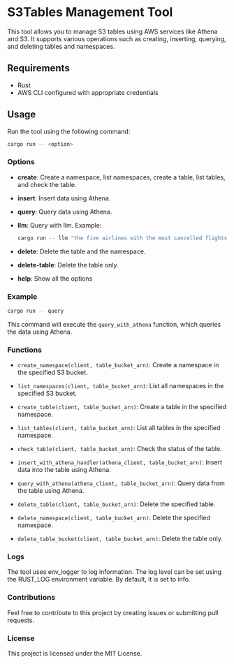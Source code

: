 # S3Tables Management Tool

This tool allows you to manage S3 tables using AWS services like Athena and S3. It supports various operations such as creating, inserting, querying, and deleting tables and namespaces.

## Requirements

- Rust
- AWS CLI configured with appropriate credentials

## Usage

Run the tool using the following command:

```sh
cargo run -- <option>
```

### Options

* **create**: Create a namespace, list namespaces, create a table, list tables, and check the table.

* **insert**: Insert data using Athena.

* **query**: Query data using Athena.

* **llm**: Query with llm. Example: 

    ```sh
    cargo run -- llm "the five airlines with the most cancelled flights"
    ```

* **delete**: Delete the table and the namespace.

* **delete-table**: Delete the table only.

* **help**: Show all the options

### Example

```sh
cargo run -- query
```

This command will execute the `query_with_athena` function, which queries the data using Athena.

### Functions

* `create_namespace(client, table_bucket_arn)`: Create a namespace in the specified S3 bucket.

* `list_namespaces(client, table_bucket_arn)`: List all namespaces in the specified S3 bucket.

* `create_table(client, table_bucket_arn)`: Create a table in the specified namespace.

* `list_tables(client, table_bucket_arn)`: List all tables in the specified namespace.

* `check_table(client, table_bucket_arn)`: Check the status of the table.

* `insert_with_athena_handler(athena_client, table_bucket_arn)`: Insert data into the table using Athena.

* `query_with_athena(athena_client, table_bucket_arn)`: Query data from the table using Athena.

* `delete_table(client, table_bucket_arn)`: Delete the specified table.

* `delete_namespace(client, table_bucket_arn)`: Delete the specified namespace.

* `delete_table_bucket(client, table_bucket_arn)`: Delete the table only.

### Logs
The tool uses env_logger to log information. The log level can be set using the RUST_LOG environment variable. By default, it is set to info.

### Contributions
Feel free to contribute to this project by creating issues or submitting pull requests.

### License
This project is licensed under the MIT License.